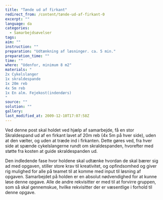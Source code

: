 ```yaml
---
title: "Tønde ud af firkant"
redirect_from: /content/tønde-ud-af-firkant-0
excerpt: ""
language: da
categories: 
  - Samarbejdsøvelser
tags: 
aim: ""
instruction: ""
preparation: "Udtænkning af løsninger. ca. 5 min."
preparation_time: ""
time: ""
where: "Udenfor, minimum 8 m2"
materials: "
2x Cykelslanger
1x skraldespande
1x 20m reb
4x 5m reb
1x En alm. Fejekost(indendørs)
"
source: ""
solution: ""
gallery:
last_modified_at: 2009-12-10T17:07:58Z
---
```

Ved denne post skal holdet ved hjælp af samarbejde, få en stor Skraldespand ud af en firkant lavet af 20m reb (4x 5m på hver side), uden at den vælter, og uden at træde ind i firkanten. Dette gøres ved, fra hver side at spænde cykelslangerne rundt om skraldespanden, hvorefter med støtte fra kosten at guide skraldespanden ud.

Den indledende fase hvor holdene skal udtænke hvordan de skal bærer sig ad med opgaven, stiller store krav til kreativitet, og opfindsomhed og giver rig mulighed for alle på teamet til at komme med input til løsning af opgaven. Samarbejdet på holden er en absolut nødvendighed for at kunne løse denne opgave. Alle de andre rekvisitter er med til at forvirre gruppen, som så skal gennemskue, hvilke rekvisitter der er væsentlige i forhold til denne opgave.
